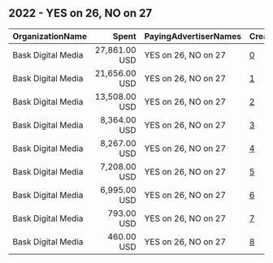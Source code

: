 ## 2022 - YES on 26, NO on 27 
|OrganizationName|Spent|PayingAdvertiserNames|CreativeUrls|Impressions|Genders|AgeBrackets|CountryCodes|BillingAddresses|CandidateBallotInformation|
|:---|---:|:---|:---|---:|:---|:---|:---|:---|:---|
|Bask Digital Media|27,861.00 USD|YES on 26, NO on 27|[0](https://www.snap.com/political-ads/asset/2e1356013a6807956663f8e5742ddc38874b42e99c433e8c6e412665f9da715e?mediaType=mp4)|1,061,068|FEMALE|18-34|united states|US|Proposition 27|
|Bask Digital Media|21,656.00 USD|YES on 26, NO on 27|[1](https://www.snap.com/political-ads/asset/b50961d32de8dd582e94240ba56941c83abefdc319b9b1095d97fcb6ed244224?mediaType=mp4)|798,308|FEMALE|18-34|united states|US|Proposition 27|
|Bask Digital Media|13,508.00 USD|YES on 26, NO on 27|[2](https://www.snap.com/political-ads/asset/f8ef40362c277bed421dfee552cd0d02587cd0af3ec8c13643e3a6cad74eb41e?mediaType=mp4)|587,179|FEMALE|18-34|united states|US|Proposition 27|
|Bask Digital Media|8,364.00 USD|YES on 26, NO on 27|[3](https://www.snap.com/political-ads/asset/310ba0eab09a5a565f0d24a0ffe9d41868b5ad51f8bf1079a79a96baf37ee604?mediaType=mp4)|849,059||25-49|united states|US|Proposition 27|
|Bask Digital Media|8,267.00 USD|YES on 26, NO on 27|[4](https://www.snap.com/political-ads/asset/38e1833380bd274c725b707d01f3218c53cfe30b11ef448c1dde116ef16507ab?mediaType=mp4)|303,256||25-49|united states|US|Proposition 27|
|Bask Digital Media|7,208.00 USD|YES on 26, NO on 27|[5](https://www.snap.com/political-ads/asset/502401c27d60d69a49e41feca7bed458d237f33c469343e3a64e260d791ae69e?mediaType=mp4)|792,772||25-49|united states|US|Proposition 27|
|Bask Digital Media|6,995.00 USD|YES on 26, NO on 27|[6](https://www.snap.com/political-ads/asset/c1aa1884cb39c0387c3d8db5fdad7803fc004f79bad4ac8eda0782dac4a3b092?mediaType=mp4)|274,569||25-49|united states|US|Proposition 27|
|Bask Digital Media|793.00 USD|YES on 26, NO on 27|[7](https://www.snap.com/political-ads/asset/bbb53615a2d70e093e15dd9652db415867428643f7f6105655370f9a489c1ced?mediaType=mp4)|28,366||25-49|united states|US|Proposition 27|
|Bask Digital Media|460.00 USD|YES on 26, NO on 27|[8](https://www.snap.com/political-ads/asset/857c74a17892fb9fbae3e960b798477b659519c51d41d882b63e59befc7a1e92?mediaType=mp4)|31,577||25-49|united states|US|Proposition 27|
